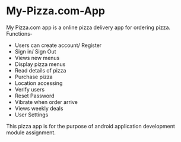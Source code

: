 # My-Pizza.com-App
My Pizza.com app is a online pizza delivery app for ordering pizza.
Functions- 
  - Users can create account/ Register
  - Sign in/ Sign Out
  - Views new menus
  - Display pizza menus
  - Read details of pizza
  - Purchase pizza
  - Location accessing
  - Verify users
  - Reset Password
  - Vibrate when order arrive
  - Views weekly deals 
  - User Settings

This pizza app is for the purpose of android application development module assignment.
